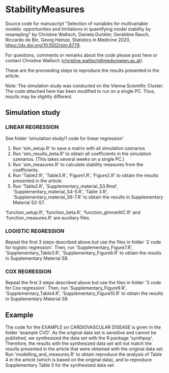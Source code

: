 # StabilityMeasures


Source code for manuscript "Selection of variables for multivariable models: opportunities and limitations in quantifying model stability by resampling"
by Christine Wallisch, Daniela Dunkler, Geraldine Rauch, Riccardo de Bin, Georg Heinze, Statistics in Medicine 2020, https://dx.doi.org/10.1002/sim.8779.

For questions, comments or remarks about the code please post here or contact Christine Wallisch (christine.wallisch@meduniwien.ac.at).


These are the proceeding steps to reproduce the results presented in the article:

Note: The simulation study was conducted on the Vienna Scientific Cluster. The code attached here has been modified to run on a single PC. Thus, results may be slightly different.

## Simulation study

### LINEAR REGRESSION 

See folder 'simulation study/1 code for linear regression'

1. Run 'sim_setup.R' to save a matrix with all simulation szenarios
2. Run 'sim_results_beta.R' to obtain all coefficients in the simulation szenarios. (This takes several weeks on a single PC.)
3. Run 'sim_measures.R' to calculate stability measures from the coefficients. 
4. Run 'Table2.R', 'Table3.R', 'Figure1.R', 'Figure2.R' to obtain the results presented in the article.
5. Run 'Table2.R', 'Supplementary_material_S3.Rmd', 'Supplementary_material_S4-5.R', 'Table 3.R', 'Supplementary_material_S6-7.R' to obtain the results in Supplementary Material S2-S7.

'function_setup.R', 'function_beta.R', 'function_glmnetAIC.R' and 'function_measures.R' are auxiliary files.


### LOGISTIC REGRESSION

Repeat the first 3 steps described above but use the files in folder '2 code for logistic regression'.
Then, run 'Supplementary_Figure7.R', 'Supplementary_Table3.R', 'Supplementary_Figure8.R' to obtain the results in Supplementary Material S8.


### COX REGRESSION

Repeat the first 3 steps described above but use the files in folder '3 code for Cox regression'.
Then, run 'Supplementary_Figure9.R', 'Supplementary_Table4.R', 'Supplementary_Figure10.R' to obtain the results in Supplementary Material S9.

## Example

The code for the EXAMPLE on CARDIOVASCULAR DISEASE is given in the folder 'example CVD'. 
As the original data set is sensitive and cannot be published, we synthesized the data set with the R package 'synthpop'. 
Therefore, the results with the synthesized data set will not match the results presented in the article that were obtained with the original data set.
Run 'modelling_and_measures.R' to obtain reproduce the analysis of Table 4 in the article (which is based on the original data), and to reproduce Supplementary Table 5 for the synthesized data set.
